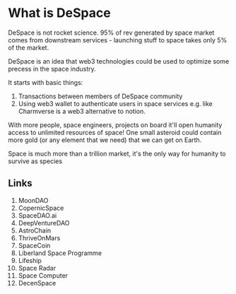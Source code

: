 # What is DeSpace

DeSpace is not rocket science. 95% of rev generated by space market comes from downstream services - launching stuff to space takes only 5% of the market.

DeSpace is an idea that web3 technologies could be used to optimize some precess in the space industry.

It starts with basic things:
1. Transactions between members of DeSpace community
2. Using web3 wallet to authenticate users in space services e.g. like Charmverse is a web3 alternative to notion.

With more people, space engineers, projects on board it'll open humanity access to unlimited resources of space! One small asteroid could contain more gold (or any element that we need) that we can get on Earth.

Space is much more than a trillion market, it's the only way for humanity to survive as species

## Links

1. MoonDAO
2. CopernicSpace
3. SpaceDAO.ai
4. DeepVentureDAO
5. AstroChain
6. ThriveOnMars
7. SpaceCoin
8. Liberland Space Programme
9. Lifeship
10. Space Radar
11. Space Computer
12. DecenSpace
